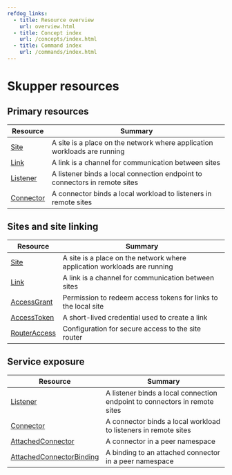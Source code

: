 ```yaml
---
refdog_links:
  - title: Resource overview
    url: overview.html
  - title: Concept index
    url: /concepts/index.html
  - title: Command index
    url: /commands/index.html
---
```


# Skupper resources

## Primary resources

| Resource | Summary |
|----------|---------|
| [Site]({{site_prefix}}/resources/site.html) | A site is a place on the network where application workloads are running |
| [Link]({{site_prefix}}/resources/link.html) | A link is a channel for communication between sites |
| [Listener]({{site_prefix}}/resources/listener.html) | A listener binds a local connection endpoint to connectors in remote sites |
| [Connector]({{site_prefix}}/resources/connector.html) | A connector binds a local workload to listeners in remote sites |

## Sites and site linking

| Resource | Summary |
|----------|---------|
| [Site]({{site_prefix}}/resources/site.html) | A site is a place on the network where application workloads are running |
| [Link]({{site_prefix}}/resources/link.html) | A link is a channel for communication between sites |
| [AccessGrant]({{site_prefix}}/resources/access-grant.html) | Permission to redeem access tokens for links to the local site |
| [AccessToken]({{site_prefix}}/resources/access-token.html) | A short-lived credential used to create a link |
| [RouterAccess]({{site_prefix}}/resources/router-access.html) | Configuration for secure access to the site router |

## Service exposure

| Resource | Summary |
|----------|---------|
| [Listener]({{site_prefix}}/resources/listener.html) | A listener binds a local connection endpoint to connectors in remote sites |
| [Connector]({{site_prefix}}/resources/connector.html) | A connector binds a local workload to listeners in remote sites |
| [AttachedConnector]({{site_prefix}}/resources/attached-connector.html) | A connector in a peer namespace |
| [AttachedConnectorBinding]({{site_prefix}}/resources/attached-connector-binding.html) | A binding to an attached connector in a peer namespace |
